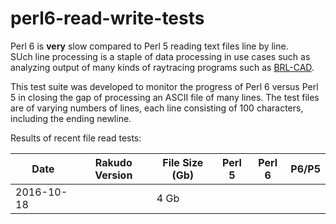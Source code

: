 # perl6-read-write-tests ##

Perl 6 is **very** slow compared to Perl 5 reading text files line by line.  
SUch line processing is a staple of data processing in use cases such as
analyzing output of many kinds of raytracing programs such as [BRL-CAD](http://brlcad.org).

This test suite was developed to monitor the progress of Perl 6 versus Perl 5 in closing
the gap of processing an ASCII file of many lines.  The test files are of varying
numbers of lines, each line consisting of 100 characters, including the ending newline.

Results of recent file read tests:

| Date | Rakudo Version | File Size (Gb) | Perl 5    | Perl 6    | P6/P5 
|------|----------------|-----------|-----------|-----------|-------|
| 2016-10-18 |          |  4 Gb     |           |           |       |
